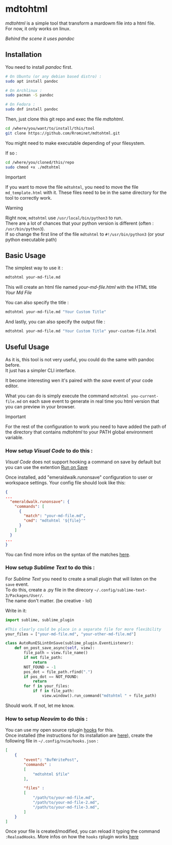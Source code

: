 # mdtohtml
*mdtohtml* is a simple tool that transform a mardowm file into a html file.  
For now, it only works on linux.  

*Behind the scene it uses pandoc*

## Installation

You need to install *pandoc* first.

```bash
# On Ubuntu (or any debian based distro) : 
sudo apt install pandoc

# On Archlinux :
sudo pacman -S pandoc

# On Fedora :
sudo dnf install pandoc
```

Then, just clone this git repo and exec the file *mdtohtml*.  
```bash
cd /where/you/want/to/install/this/tool
git clone https://github.com/Rrominet/mdtohtml.git
```
You might need to make executable depending of your filesystem.

If so : 
```bash
cd /where/you/cloned/this/repo
sudo chmod +x ./mdtohtml
```
> [!IMPORTANT]
> If you want to move the file `mdtohtml`, you need to move the file `md_template.html` with it. These files need to be in the same directory for the tool to correctly work.

> [!WARNING]
> Right now, `mdtohtml` use `/usr/local/bin/python3` to run.  
> There are a lot of chances that your python version is different (often : `/usr/bin/python3`).  
> If so change the first line of the file `mdtohtml` to `#!/usr/bin/python3` (or your python executable path)

## Basic Usage

The simplest way to use it :
```bash
mdtohtml your-md-file.md
```

This will create an html file named *your-md-file.html* with the HTML title *Your Md File*

You can also specify the title : 
```bash
mdtohtml your-md-file.md "Your Custom Title"
```

And lastly, you can also specify the output file :
```bash
mdtohtml your-md-file.md "Your Custom Title" your-custom-file.html
```

## Useful Usage

As it is, this tool is not very useful, you could do the same with pandoc before.  
It just has a simpler CLI interface.

It become interesting wen it's paired with the *save* event of your code editor.

What you can do is simply execute the command `mdtohtml you-current-file.md` on each save event to generate in real time you html version that you can preview in your browser.

> [!IMPORTANT]
> For the rest of the configuration to work you need to have added the path of the directory that contains *mdtohtml* to your PATH global environment variable.

### How setup *Visual Code* to do this : 

*Visual Code* does not support hooking a command on save by default but you can use the extention [Run on Save](https://marketplace.visualstudio.com/items?itemName=emeraldwalk.RunOnSave)

Once installed, add "emeraldwalk.runonsave" configuration to user or workspace settings.
Your config file should look like this:

```json 
{
...
  "emeraldwalk.runonsave": {
    "commands": [
      {
        "match": "your-md-file.md",
        "cmd": "mdtohtml '${file}'"
      }
    ]
  }
...
}
```

You can find more infos on the syntax of the matches [here](https://marketplace.visualstudio.com/items?itemName=emeraldwalk.RunOnSave).

### How setup *Sublime Text* to do this :

For *Sublime Text* you need to create a small plugin that will listen on the `save` event.  
To do this, create a .py file in the direcory `~/.config/sublime-text-3/Packages/User/`.  
The name don't matter. (be creative - lol)

Write in it: 
```python
import sublime, sublime_plugin

#This clearly could be place in a separate file for more flexibility
your_files = ["your-md-file.md", "your-other-md-file.md"] 

class AutoRunESLintOnSave(sublime_plugin.EventListener):
    def on_post_save_async(self, view):
        file_path = view.file_name()
        if not file_path:
            return
        NOT_FOUND = -1
        pos_dot = file_path.rfind(".")
        if pos_dot == NOT_FOUND:
            return
        for f in your_files:
            if f in file_path:
                view.window().run_command("mdtohtml " + file_path)
```

Should work. If not, let me know.

### How to setup *Neovim* to do this :

You can use my open source rplugin [hooks](https://github.com/Rrominet/nvim-hooks) for this.  
Once installed (the instructions for its installation are [here](https://github.com/Rrominet/nvim-hooks)), create the following file in `~/.config/nvim/hooks.json` :
```json
[
    {
        "event": "BufWritePost",
        "commands" : 
        [
            "mdtohtml $file"
        ], 

        "files" : 
        [
            "/path/to/your-md-file.md",
            "/path/to/your-md-file-2.md",
            "/path/to/your-md-file-3.md",
        ]
    }
]
```

Once your file is created/modified, you can reload it typing the command `:RealoadHooks`.
More infos on how the `hooks` rplugin works [here](https://github.com/Rrominet/nvim-hooks)
